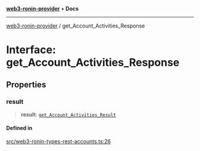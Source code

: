 [**web3-ronin-provider**](../README.md) • **Docs**

***

[web3-ronin-provider](../globals.md) / get\_Account\_Activities\_Response

# Interface: get\_Account\_Activities\_Response

## Properties

### result

> **result**: [`get_Account_Activities_Result`](get_Account_Activities_Result.md)

#### Defined in

[src/web3-ronin-types-rest-accounts.ts:26](https://github.com/chuacw/web3-ronin-provider/blob/dab3da736520006c9aeb4dab1fb5f7a56228c341/src/web3-ronin-types-rest-accounts.ts#L26)
